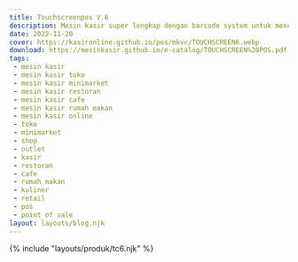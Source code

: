 ```yaml
---
title: Touchscreenpos V.6
description: Mesin kasir super lengkap dengan barcode system untuk mencetak kode barcode dan transaksi kasir pos point of sale .
date: 2022-11-20
cover: https://kasironline.github.io/pos/mkvc/TOUCHSCREEN6.webp
download: https://mesinkasir.github.io/e-catalog/TOUCHSCREEN%20POS.pdf
tags:
 - mesin kasir
 - mesin kasir toko
 - mesin kasir minimarket
 - mesin kasir restoran
 - mesin kasir cafe
 - mesin kasir rumah makan
 - mesin kasir online
 - toko
 - minimarket
 - shop
 - outlet
 - kasir
 - restoran
 - cafe
 - rumah makan
 - kuliner
 - retail
 - pos
 - point of sale
layout: layouts/blog.njk
---
```


{% include "layouts/produk/tc6.njk" %}
